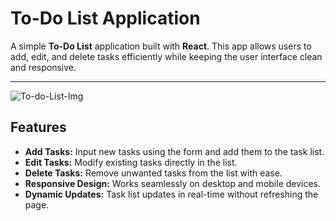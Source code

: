 # To-Do List Application

A simple **To-Do List** application built with **React**. This app allows users to add, edit, and delete tasks efficiently while keeping the user interface clean and responsive.

---

![To-do-List-Img](https://github.com/user-attachments/assets/28888623-c09f-4426-9094-c858fd75ce4e)


## Features

- **Add Tasks:** Input new tasks using the form and add them to the task list.
- **Edit Tasks:** Modify existing tasks directly in the list.
- **Delete Tasks:** Remove unwanted tasks from the list with ease.
- **Responsive Design:** Works seamlessly on desktop and mobile devices.
- **Dynamic Updates:** Task list updates in real-time without refreshing the page.
